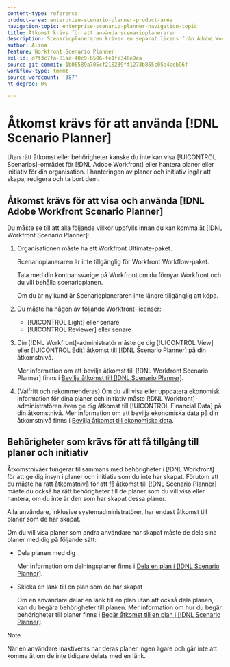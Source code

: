 ```yaml
---
content-type: reference
product-area: enterprise-scenario-planner-product-area
navigation-topic: enterprise-scenario-planner-navigation-topic
title: Åtkomst krävs för att använda scenarioplaneraren
description: Scenarioplaneraren kräver en separat licens från Adobe Workfront och ytterligare åtkomst.
author: Alina
feature: Workfront Scenario Planner
exl-id: d7f3c7fa-81aa-40c9-b506-fe1fe346e9ea
source-git-commit: 1b06589a705cf218239ff1273b865c05e4ceb96f
workflow-type: tm+mt
source-wordcount: '387'
ht-degree: 0%

---
```


# Åtkomst krävs för att använda [!DNL Scenario Planner]

<!--Audited: 04/2024-->

<!--The [!DNL Scenario Planner] has additional license requirements. For information about the [!DNL Workfront Scenario Planner], see [The [!DNL Scenario Planner] overview](../scenario-planner/scenario-planner-overview.md).-->

<!--
might need to add information about the permissions to plans/ initiatives if those will be coming later?
-->

Utan rätt åtkomst eller behörigheter kanske du inte kan visa [!UICONTROL Scenarios]-området för [!DNL  Adobe Workfront] eller hantera planer eller initiativ för din organisation. I hanteringen av planer och initiativ ingår att skapa, redigera och ta bort dem.

## Åtkomst krävs för att visa och använda [!DNL Adobe Workfront Scenario Planner]

Du måste se till att alla följande villkor uppfylls innan du kan komma åt [!DNL Workfront Scenario Planner]:

1. Organisationen måste ha ett Workfront Ultimate-paket.

   Scenarioplaneraren är inte tillgänglig för Workfront Workflow-paket.

   Tala med din kontoansvarige på Workfront om du förnyar Workfront och du vill behålla scenarioplanen.

   Om du är ny kund är Scenarioplaneraren inte längre tillgänglig att köpa.

   <!--Old: 
    Depending on whether you use the new or the current Workfront plan, your organization must have one of the following:
    * For the new plans, your organization must have the  [!UICONTROL Ultimate] [!DNL Workfront] plan. The Scenario Planner is included only in the [!UICONTROL Ultimate] plan. 
    * For the current Workfront plans, your organization must have both of the following: 
      * Your organization must purchase a [!DNL Workfront] [!UICONTROL Business] or higher [!DNL Workfront] plan. 
      
      * Your organization must purchase a [!DNL Workfront Scenario Planner] license, in addition to a [!DNL Workfront] license. Contact your [!DNL Workfront] Account Representative to learn about [!DNL Workfront Scenario Planner] licenses. -->

1. Du måste ha någon av följande Workfront-licenser:

   * [!UICONTROL Light] eller senare
   * [!UICONTROL Reviewer] eller senare

   <!--Old: 
      * For the current licenses: 
        * [!UICONTROL Plan]
        * [!UICONTROL Work]
        * [!UICONTROL Review]-->
   <!--Old: 
      >[!NOTE]
      > 
      >* When using the new licenses, users with a [!UICONTROL Contributor] or [!UICONTROL External] license type cannot access the [!DNL Scenario Planner].
      >
      >* When using the current licenses, users with a Request or External license type cannot access the Scenario Planner. -->

1. Din [!DNL Workfront]-administratör måste ge dig [!UICONTROL View] eller [!UICONTROL Edit] åtkomst till [!DNL Scenario Planner] på din åtkomstnivå.

   Mer information om att bevilja åtkomst till [!DNL Workfront Scenario Planner] finns i [Bevilja åtkomst till [!DNL Scenario Planner]](../administration-and-setup/add-users/configure-and-grant-access/grant-access-sp.md).

1. (Valfritt och rekommenderas) Om du vill visa eller uppdatera ekonomisk information för dina planer och initiativ måste [!DNL Workfront]-administratören även ge dig åtkomst till [!UICONTROL Financial Data] på din åtkomstnivå. Mer information om att bevilja ekonomiska data på din åtkomstnivå finns i [Bevilja åtkomst till ekonomiska data](../administration-and-setup/add-users/configure-and-grant-access/grant-access-financial.md).


<!--1. (Optional) If you need to access plans you didn't create, a plan creator must give you the correct permissions to their plan to access it. For information about the permissions needed to access plans and initiatives that you didn't create, see the [Permissions needed to access plans and initiatives](#permissions-needed-to-access-plans-and-initiatives) section in this article.-->

<!--this used to be true but not anymore:
  <li data-mc-conditions="QuicksilverOrClassic.Draft mode"> <p>(NOTE: this is no longer needed) </p> <p>Your Workfront administrator must assign you a layout template that includes the Scenarios area in the Main Menu. </p> <p>For information about customizing the Main Menu in a layout template, see <a href="../administration-and-setup/customize-workfront/use-layout-templates/customize-main-menu.md" class="MCXref xref" xrefformat="{para}">Customize the Main Menu using a layout template</a>. </p> <p>For information about assigning users to a Layout Template, see <a href="../administration-and-setup/customize-workfront/use-layout-templates/assign-users-to-layout-template.md" class="MCXref xref" xrefformat="{para}">Assign users to a layout template</a>.</p> </li>
  -->

<!--Repetitive from above?? 

## Access needed to view plans and initiatives

In addition to your company acquiring the correct license for the [!DNL Workfront Scenario Planner], your [!DNL Workfront] administrator must also assign you the following access and setup so you can view the [!DNL Workfront Scenario Planner] and the information in this area:

* An access level with at least [!UICONTROL View] access to [!DNL Scenario Planner].

  For information about the access level to [!DNL Scenario Planner], see [Grant access to [!DNL Scenario Planner]](../administration-and-setup/add-users/configure-and-grant-access/grant-access-sp.md).

* An access level with at least [!UICONTROL View] access to [!UICONTROL Financial Data] if you need to also view financial information about the plan and the initiatives. Some examples of financial information are budgets, costs, or job role rates.

  For information about the [!UICONTROL Financial Data] access level, see [Grant access to financial data](../administration-and-setup/add-users/configure-and-grant-access/grant-access-financial.md).

  >[!TIP]
  >
  >[!UICONTROL Requestors] and [!UICONTROL External] Users do not have access to view the [!DNL Scenario Planner].

* View permissions to the plan. For information about the permissions needed to access plans and initiatives that you didn't create, see the [Permissions needed to access plans and initiatives](#permissions-needed-to-access-plans-and-initiatives) section in this article.

## Access needed to manage plans and initiatives

Your [!DNL Workfront] administrator must assign you the following access so you can manage plans and their information in the [!DNL Scenario Planner]:

* A [!UICONTROL Plan] or [!UICONTROL Work] license type with Edit access to the [!DNL Scenario Planner] in your access level.

  All other license types do not have access to manage plans.

  For information about granting access to [!DNL Scenario Planner] from the Access Level, see [Grant access to [!DNL Scenario Planner]](../administration-and-setup/add-users/configure-and-grant-access/grant-access-sp.md).

* A [!UICONTROL Plan] license type with [!UICONTROL Edit] access to [!UICONTROL Financial Data] in your access level, if you need to also update financial information about the plan.

  Some examples of financial information that you can edit are [!UICONTROL Budget], [!UICONTROL Planned Benefit], and [!UICONTROL Fixed Costs].

  >[!TIP]
  >
  >Only [!UICONTROL Plan] license holders have [!UICONTROL Edit] access to [!UICONTROL Financial Data].

  For information about the [!UICONTROL Financial Data] access level, see [Grant access to financial data](../administration-and-setup/add-users/configure-and-grant-access/grant-access-financial.md).

* Manage permissions to a plan that you didn't create. For information about the permissions needed to access plans and initiatives that you didn't create, see the [Permissions needed to access plans and initiatives](#permissions-needed-to-access-plans-and-initiatives) section in this article.

-->

## Behörigheter som krävs för att få tillgång till planer och initiativ

Åtkomstnivåer fungerar tillsammans med behörigheter i [!DNL Workfront] för att ge dig insyn i planer och initiativ som du inte har skapat. Förutom att du måste ha rätt åtkomstnivå för att få åtkomst till [!DNL Scenario Planner] måste du också ha rätt behörigheter till de planer som du vill visa eller hantera, om du inte är den som har skapat dessa planer.

Alla användare, inklusive systemadministratörer, har endast åtkomst till planer som de har skapat.

Om du vill visa planer som andra användare har skapat måste de dela sina planer med dig på följande sätt:

* Dela planen med dig

  Mer information om delningsplaner finns i [Dela en plan i  [!DNL Scenario Planner]](../scenario-planner/share-a-plan.md).

* Skicka en länk till en plan som de har skapat

  Om en användare delar en länk till en plan utan att också dela planen, kan du begära behörigheter till planen. Mer information om hur du begär behörigheter till planer finns i [Begär åtkomst till en plan i  [!DNL Scenario Planner]](../scenario-planner/request-access-to-plan.md).

>[!NOTE]
>
>När en användare inaktiveras har deras planer ingen ägare och går inte att komma åt om de inte tidigare delats med en länk.


